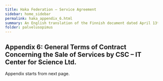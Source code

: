 ```yaml
---
title: Haka Federation – Service Agreement
sidebar: home_sidebar
permalink: haka_appendix_6.html
summary: An English translation of the Finnish document dated April 13th 2011
folder: palvelusopimus
---
```


## Appendix 6: General Terms of Contract Concerning the Sale of Services by CSC – IT Center for Science Ltd. 

Appendix starts from next page.
